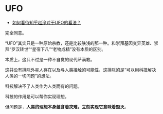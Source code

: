 # UFO

- [如何看待知乎赵泠对于UFO的看法？](https://www.zhihu.com/question/467884015/answer/1964289852)


完全同意。

“UFO”其实只是一种原始宗教，还是比较肤浅的那一种。和崇拜基因变异英雄、崇拜“罗汉转世”“星宿下凡”“老物成精”没有本质的区别。

本质上，这只不过是一种不自觉的现代萨满教。

这并没有排除外星人存在以及与人类接触的可能性，这排除的是“可以用科技解决人类的一切问题”的想法。

科技解决不了人类作为人类而有的问题。

科技的作用是可以帮你实现理想。

但问题是，**人类的理想本身蕴含着灾难，立刻实现它意味着毁灭**。

  
  